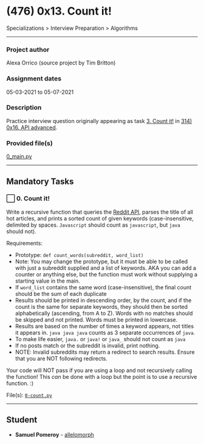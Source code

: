 # (476) 0x13. Count it!
Specializations > Interview Preparation > Algorithms

---

### Project author
Alexa Orrico (source project by Tim Britton)

### Assignment dates
05-03-2021 to 05-07-2021

### Description
Practice interview question originally appearing as task [3. Count it!](https://github.com/allelomorph/holberton-system_engineering-devops/blob/master/0x16-api_advanced/100-count.py) in [314) 0x16. API advanced](https://github.com/allelomorph/holberton-system_engineering-devops/tree/master/0x16-api_advanced).

### Provided file(s)
[0_main.py](./0_main.py)

---

## Mandatory Tasks

### :white_large_square: 0. Count it!
Write a recursive function that queries the [Reddit API](https://www.reddit.com/dev/api/), parses the title of all hot articles, and prints a sorted count of given keywords (case-insensitive, delimited by spaces. `Javascript` should count as `javascript`, but `java` should not).

Requirements:

* Prototype: `def count_words(subreddit, word_list)`
* Note: You may change the prototype, but it must be able to be called with just a subreddit supplied and a list of keywords. AKA you can add a counter or anything else, but the function must work without supplying a starting value in the main.
* If `word_list` contains the same word (case-insensitive), the final count should be the sum of each duplicate
* Results should be printed in descending order, by the count, and if the count is the same for separate keywords, they should then be sorted alphabetically (ascending, from A to Z). Words with no matches should be skipped and not printed. Words must be printed in lowercase.
* Results are based on the number of times a keyword appears, not titles it appears in. `java java java` counts as 3 separate occurrences of `java`.
* To make life easier, `java.` or `java!` or `java_` should not count as `java`
* If no posts match or the subreddit is invalid, print nothing.
* NOTE: Invalid subreddits may return a redirect to search results. Ensure that you are NOT following redirects.

Your code will NOT pass if you are using a loop and not recursively calling the function! This *can* be done with a loop but the point is to use a recursive function. :)

File(s): [`0-count.py`](./0-count.py)

---

## Student
* **Samuel Pomeroy** - [allelomorph](github.com/allelomorph)
